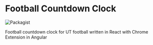 # Football Countdown Clock
![Packagist](https://img.shields.io/badge/Angular-1.4.1-red.svg)

Football countdown clock for UT football written in React with Chrome Extension in Angular

